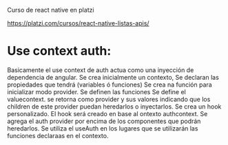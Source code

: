 Curso de react native en platzi

https://platzi.com/cursos/react-native-listas-apis/

# Use context auth:
Basicamente el use context de auth actua como una inyección de dependencia de angular.
Se crea inicialmente un contexto,
Se declaran las propiedades que tendrá (variables ó funciones)
Se crea na función para inicializar modo provider.
Se definen las funciones
Se define el valuecontext.
se retorna como provider y sus valores indicando que los children de este provider puedan heredarlos o inyectarlos.
Se crea un hook personalizado.
El hook será creado en base al ontexto authcontext.
Se agrega el auth provider por encima de los componentes que podrán heredarlos.
Se utiliza el useAuth en los lugares que se utilizarán las funciones declaraas en el contexto.
